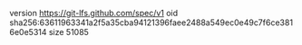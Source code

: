 version https://git-lfs.github.com/spec/v1
oid sha256:63611963341a2f5a35cba94121396faee2488a549ec0e49c7f6ce3816e0e5314
size 51085
